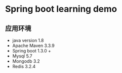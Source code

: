 # Spring boot learning demo
## 应用环境  
* java version 1.8
* Apache Maven 3.3.9 
* Spring boot 1.3.0 +
* Mysql 5.7
* Mongodb 3.2
* Redis 3.2.4
